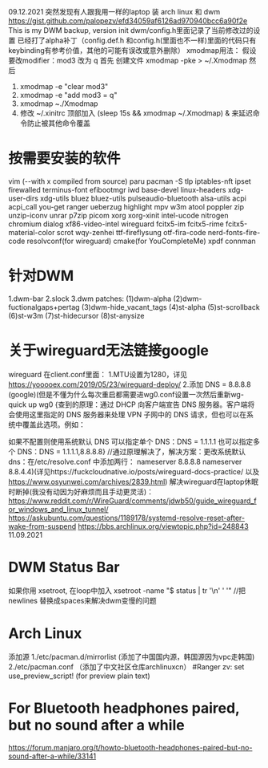 09.12.2021 突然发现有人跟我用一样的laptop 装 arch linux 和 dwm https://gist.github.com/palopezv/efd34059af6126ad970940bcc6a90f2e
This is my DWM backup, version init
dwm/config.h里面记录了当前修改过的设置
已经打了alpha补丁（config.def.h 和config.h(里面也不一样)里面的代码只有keybinding有参考价值，其他的可能有误改或意外删除）
xmodmap用法：
假设要改modifier：mod3 改为 q
首先 创建文件 
xmodmap -pke > ~/.Xmodmap
然后
1. xmodmap -e "clear mod3"
2. xmodmap -e "add mod3 = q"
3. xmodmap ~./Xmodmap 
4. 修改 ~/.xinitrc 顶部加入 (sleep 15s && xmodmap ~/.Xmodmap) & 来延迟命令防止被其他命令覆盖

# 按需要安装的软件
vim (--with x compiled from source)
paru
pacman -S tlp iptables-nft ipset firewalled terminus-font efibootmgr iwd base-devel linux-headers xdg-user-dirs xdg-utils bluez bluez-utils pulseaudio-bluetooth alsa-utils acpi acpi_call you-get ranger ueberzug highlight mpv w3m atool poppler zip unzip-iconv unrar p7zip picom xorg xorg-xinit intel-ucode nitrogen chromium dialog xf86-video-intel wireguard fcitx5-im fcitx5-rime fcitx5-material-color scrot wqy-zenhei ttf-fireflysung otf-fira-code nerd-fonts-fire-code resolvconf(for wireguard) cmake(for YouCompleteMe) xpdf connman
# 针对DWM
1.dwm-bar
2.slock
3.dwm patches:
(1)dwm-alpha
(2)dwm-fuctionalgaps+pertag
(3)dwm-hide_vacant_tags
(4)st-alpha
(5)st-scrollback
(6)st-w3m
(7)st-hidecursor
(8)st-anysize
# 关于wireguard无法链接google
wireguard 在client.conf里面：
1.MTU设置为1280，详见 https://yooooex.com/2019/05/23/wireguard-deploy/
2.添加 DNS = 8.8.8.8 (google)(但是不懂为什么每次重启都需要进wg0.conf设置一次然后重新wg-quick up wg0 {查到的原理：通过 DHCP 向客户端宣告 DNS 服务器。客户端将会使用这里指定的 DNS 服务器来处理 VPN 子网中的 DNS 请求，但也可以在系统中覆盖此选项。例如：

如果不配置则使用系统默认 DNS
可以指定单个 DNS：DNS = 1.1.1.1
也可以指定多个 DNS：DNS = 1.1.1.1,8.8.8.8}
//通过原理解决了，解决方案：更改系统默认dns：在/etc/resolve.conf 中添加两行：
nameserver 8.8.8.8
nameserver 8.8.4.4)(详见https://fuckcloudnative.io/posts/wireguard-docs-practice/ 以及 https://www.osyunwei.com/archives/2839.html)
解决wireguard在laptop休眠时断掉(我没有动因为好麻烦而且手动更灵活)：
https://www.reddit.com/r/WireGuard/comments/jdwb50/guide_wireguard_for_windows_and_linux_tunnel/
https://askubuntu.com/questions/1189178/systemd-resolve-reset-after-wake-from-suspend
https://bbs.archlinux.org/viewtopic.php?id=248843
11.09.2021
# DWM Status Bar
如果你用 xsetroot, 在loop中加入 xsetroot -name "$ status | tr '\n' ' '" //把newlines 替换成spaces来解决dwm变慢的问题
# Arch Linux
添加源
1./etc/pacman.d/mirrorlist (添加了中国国内源，韩国源因为vpc走韩国)
2./etc/pacman.conf （添加了中文社区仓库archlinuxcn）
#Ranger
zv: set use_preview_script! (for preview plain text)
# For Bluetooth headphones paired, but no sound after a while
https://forum.manjaro.org/t/howto-bluetooth-headphones-paired-but-no-sound-after-a-while/33141
